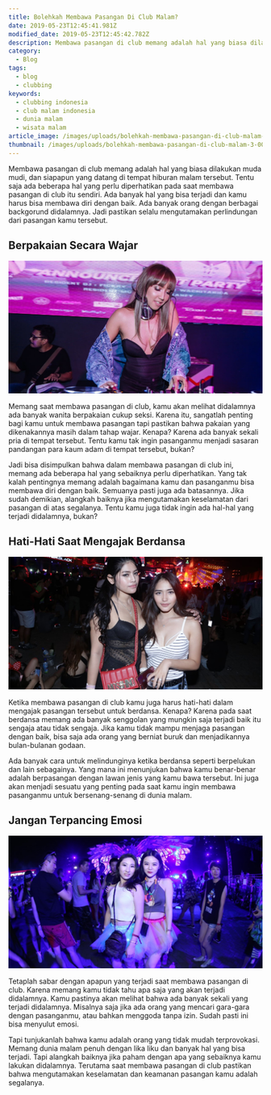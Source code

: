 ```yaml
---
title: Bolehkah Membawa Pasangan Di Club Malam?
date: 2019-05-23T12:45:41.981Z
modified_date: 2019-05-23T12:45:42.782Z
description: Membawa pasangan di club memang adalah hal yang biasa dilakukan muda mudi, dan siapapun yang datang di tempat hiburan malam tersebut.
category:
  - Blog
tags:
  - blog
  - clubbing
keywords:
  - clubbing indonesia
  - club malam indonesia
  - dunia malam
  - wisata malam
article_image: /images/uploads/bolehkah-membawa-pasangan-di-club-malam-3.jpg
thumbnail: /images/uploads/bolehkah-membawa-pasangan-di-club-malam-3-001.jpg
---
```

Membawa pasangan di club memang adalah hal yang biasa dilakukan muda mudi, dan siapapun yang datang di tempat hiburan malam tersebut. Tentu saja ada beberapa hal yang perlu diperhatikan pada saat membawa pasangan di club itu sendiri. Ada banyak hal yang bisa terjadi dan kamu harus bisa membawa diri dengan baik. Ada banyak orang dengan berbagai backgorund didalamnya. Jadi pastikan selalu mengutamakan perlindungan dari pasangan kamu tersebut.



## Berpakaian Secara Wajar

![Bolehkah Membawa Pasangan Di Club Malam?](/images/uploads/bolehkah-membawa-pasangan-di-club-malam-3.jpg)

Memang saat membawa pasangan di club, kamu akan melihat didalamnya ada banyak wanita berpakaian cukup seksi. Karena itu, sangatlah penting bagi kamu untuk membawa pasangan tapi pastikan bahwa pakaian yang dikenakannya masih dalam tahap wajar. Kenapa? Karena ada banyak sekali pria di tempat tersebut. Tentu kamu tak ingin pasanganmu menjadi sasaran pandangan para kaum adam di tempat tersebut, bukan?

Jadi bisa disimpulkan bahwa dalam membawa pasangan di club ini, memang ada beberapa hal yang sebaiknya perlu diperhatikan. Yang tak kalah pentingnya memang adalah bagaimana kamu dan pasanganmu bisa membawa diri dengan baik. Semuanya pasti juga ada batasannya. Jika sudah demikian, alangkah baiknya jika mengutamakan keselamatan dari pasangan di atas segalanya. Tentu kamu juga tidak ingin ada hal-hal yang terjadi didalamnya, bukan?



## Hati-Hati Saat Mengajak Berdansa

![Bolehkah Membawa Pasangan Di Club Malam?](/images/uploads/bolehkah-membawa-pasangan-di-club-malam-2.jpg)

Ketika membawa pasangan di club kamu juga harus hati-hati dalam mengajak pasangan tersebut untuk berdansa. Kenapa? Karena pada saat berdansa memang ada banyak senggolan yang mungkin saja terjadi baik itu sengaja atau tidak sengaja. Jika kamu tidak mampu menjaga pasangan dengan baik, bisa saja ada orang yang berniat buruk dan menjadikannya bulan-bulanan godaan.

Ada banyak cara untuk melindunginya ketika berdansa seperti berpelukan dan lain sebagainya. Yang mana ini menunjukan bahwa kamu benar-benar adalah berpasangan dengan lawan jenis yang kamu bawa tersebut. Ini juga akan menjadi sesuatu yang penting pada saat kamu ingin membawa pasanganmu untuk bersenang-senang di dunia malam.



## Jangan Terpancing Emosi

![Bolehkah Membawa Pasangan Di Club Malam?](/images/uploads/bolehkah-membawa-pasangan-di-club-malam-1.jpg)

Tetaplah sabar dengan apapun yang terjadi saat membawa pasangan di club. Karena memang kamu tidak tahu apa saja yang akan terjadi didalamnya. Kamu pastinya akan melihat bahwa ada banyak sekali yang terjadi didalamnya. Misalnya saja jika ada orang yang mencari gara-gara dengan pasanganmu, atau bahkan menggoda tanpa izin. Sudah pasti ini bisa menyulut emosi.

Tapi tunjukanlah bahwa kamu adalah orang yang tidak mudah terprovokasi. Memang dunia malam penuh dengan lika liku dan banyak hal yang bisa terjadi. Tapi alangkah baiknya jika paham dengan apa yang sebaiknya kamu lakukan didalamnya. Terutama saat membawa pasangan di club pastikan bahwa mengutamakan keselamatan dan keamanan pasangan kamu adalah segalanya.
